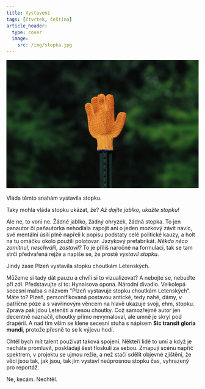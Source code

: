 ```yaml
---
title: Vystavení
tags: [čtvrtek, čeština]
article_header:
  type: cover
  image:
    src: /img/stopka.jpg
---
```


![cover](/img/stopka.jpg)

Vláda těmto snahám vystavila stopku.

Taky mohla vláda stopku ukázat, že? _Až dojíte jablko, ukažte stopku!_

Ale ne, to voni ne. Žádné jablko, žádný ohryzek, žádná stopka. To jen panautor či paňautorka nehodlala zapojit ani o jeden mozkový závit navíc, své mentální úsilí plně napřeli k popisu podstaty celé politické kauzy, a holt na tu omáčku okolo použili polotovar. Jazykový prefabrikát. _Někdo něco zamítnul, neschválil, zastavil?_ To je příliš náročné na formulaci, tak se tam strčí předvařená rejže a napíše se, že prostě _vystavil stopku_.

Jindy zase Plzeň vystavila stopku choutkám Letenských.

Můžeme si tady dát pauzu a chvíli si to vizualizovat? A nebojte se, nebuďte při zdi. Představujte si to: Hynaisova opona. Národní divadlo. Velkolepá secesní malba s názvem "Plzeň vystavuje stopku choutkám Letenských". Máte to? Plzeň, personifikovaná postavou antické, tedy nahé, dámy, v patřičné póze a s vavřínovým věncem na hlavě ukazuje svoji, ehm, stopku. Zprava pak jdou Letenští a nesou choutky. Což samozřejmě autor jen decentně naznačil, choutky přímo nevymaloval, ale umně je skryl pod drapérií. A nad tím vším se klene secesní stuha s nápisem **Sic transit gloria mundi**, protože přesně to se k výjevu hodí.

Chtěl bych mít talent používat taková spojení. Někteří lidé to umí a když je necháte promluvit, poskládají šest floskulí za sebou. Zmapují scénu napříč spektrem, v projektu se ujmou režie, a než stačí sdělit objevné zjištění, že věci jsou tak, jak jsou, tak jim vystaví neúprosnou stopku čas, vyhrazený pro reportáž.

Ne, kecám. Nechtěl.